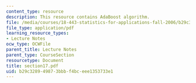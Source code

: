 ```yaml
---
content_type: resource
description: This resource contains AdaBoost algorithm.
file: /media/courses/18-443-statistics-for-applications-fall-2006/b29c328949873bbbf4bceee1353733e1_section17.pdf
file_type: application/pdf
learning_resource_types:
- Lecture Notes
ocw_type: OCWFile
parent_title: Lecture Notes
parent_type: CourseSection
resourcetype: Document
title: section17.pdf
uid: b29c3289-4987-3bbb-f4bc-eee1353733e1
---
```

